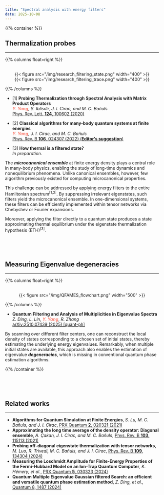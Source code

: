```yaml
---
title: "Spectral analysis with energy filters"
date: 2025-10-08
---
```


<div style="max-width: 1000px"> 


<style>       
    p.clearboth { 
        clear: both; 
    } 
</style> 


{{% container %}}



<style>       
    p.clearboth { 
        clear: both; 
    } 
</style> 


## Thermalization probes

- - - 


{{% columns float=right %}}

<br>
<center>{{< figure src="/img/research_filtering_state.png" width="400" >}} </center>
<center>{{< figure src="/img/research_filtering_trace.png" width="400" >}} </center>

{{% /columns %}}


- [1] **Probing Thermalization through Spectral Analysis with Matrix Product Operators**
  <br />
  <span style="color: salmon">***Y. Yang***</span>, *S. Iblisdir, J. I. Cirac, and M. C. Bañuls*
  <br /> [Phys. Rev. Lett. **124**, 100602 (2020)](https://journals.aps.org/prl/abstract/10.1103/PhysRevLett.124.100602)

- [2] **Classical algorithms for many-body quantum systems at finite energies**
  <br />
  <span style="color: salmon">***Y. Yang***</span>, *J. I. Cirac, and M. C. Bañuls*
  <br /> [Phys. Rev. B **106**, 024307 (2022) (**Editor&prime;s suggestion**)](https://journals.aps.org/prb/abstract/10.1103/PhysRevB.106.024307)


- [3] **How thermal is a filtered state?**
  <br /> 
  *In preparation.*
    
The ***microcanonical ensemble*** at finite energy density plays a central role in many-body physics, enabling the study of long-time dynamics and nonequilibrium phenomena. Unlike canonical ensembles, however, few algorithm previously existed for computing microcanonical properties.

This challenge can be addressed by applying energy filters to the entire Hamiltonian spectrum<sup>[1,2]</sup>. By suppressing irrelevant eigenstates, such filters yield the microcanonical ensemble. In one-dimensional systems, these filters can be efficiently implemented within tensor networks via Chebyshev or Fourier expansions.

Moreover, applying the filter directly to a quantum state produces a state approximating thermal equilibrium under the eigenstate thermalization hypothesis (ETH)<sup>[3]</sup>.


<br>
<p class="clearboth">
	&nbsp;
</p>



## Measuring Eigenvalue degeneracies

---

{{% columns float=right %}}



<br>
<center>{{< figure src="/img/QFAMES_flowchart.png" width="500" >}} </center>


{{% /columns %}}

- **Quantum Filtering and Analysis of Multiplicities in Eigenvalue Spectra**
  <br />
  *Z. Ding, L. Lin*, <span style="color: salmon">***Y. Yang***</span>, *R. Zhang*
  <br /> [arXiv:2510.07439 (2025) [quant-ph]](https://arxiv.org/abs/2510.07439)


By scanning over different filter centers, one can reconstruct the local density of states corresponding to a chosen set of initial states, thereby estimating the underlying energy eigenvalues. Remarkably, when multiple initial states are available, this approach also enables the estimation of eigenvalue ***degeneracies***</sup>, which is missing in conventional quantum phase estimation algorithms.

{{% /container %}}

 

<br>
<p class="clearboth">
	&nbsp;
</p>




## Related works

---

- **Algorithms for Quantum Simulation at Finite Energies**, *S. Lu, M. C. Bañuls, and J. I. Cirac*, [PRX Quantum **2**, 020321 (2021)](https://journals.aps.org/prxquantum/abstract/10.1103/PRXQuantum.2.020321)
- **Approximating the long time average of the density operator: Diagonal ensemble**, *A. Çakan, J. I. Cirac, and M. C. Bañuls*, [Phys. Rev. B **103**, 115113 (2021)](https://journals.aps.org/prb/abstract/10.1103/PhysRevB.103.115113)
- **Probing off-diagonal eigenstate thermalization with tensor networks**, *M. Luo, R. Trivedi, M. C. Bañuls, and J. I. Cirac*, [Phys. Rev. B **109**, 134304 (2024)](https://journals.aps.org/prb/abstract/10.1103/PhysRevB.109.134304)
- **Measuring the Loschmidt Amplitude for Finite-Energy Properties of the Fermi-Hubbard Model on an Ion-Trap Quantum Computer**, *K. Hémery, et al.*, [PRX Quantum **5**, 030323 (2024)](https://journals.aps.org/prxquantum/abstract/10.1103/PRXQuantum.5.030323)
- **Quantum Multiple Eigenvalue Gaussian filtered Search: an efficient and versatile quantum phase estimation method**, *Z. Ding, et al.*, [Quantum 8, 1487 (2024)](https://quantum-journal.org/papers/q-2024-10-02-1487/)

<br>
<p class="clearboth">
	&nbsp;
</p>

  

</div>